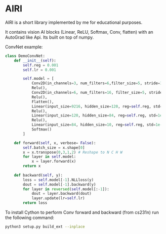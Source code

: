 # AIRI

AIRI is a short library implemented by me for educational purposes.

It contains vision AI blocks (Linear, ReLU, Softmax, Conv, flatten) with an AutoGrad like Api. Its built on top of numpy.

ConvNet example:
```py
class DemoConvNet:
    def __init__(self):
        self.reg = 0.001
        self.lr = 0.001

        self.model = [
            Conv2D(in_channels=3, num_filters=6,filter_size=5, stride=1, pad=0, std=1e-3),
            Relu(),
            Conv2D(in_channels=6, num_filters=16, filter_size=5, stride=1, pad=0, std=1e-3),
            Relu(),
            Flatten(),
            Linear(input_size=9216, hidden_size=120, reg=self.reg, std=1e-3),
            Relu(),
            Linear(input_size=120, hidden_size=84, reg=self.reg, std=1e-3),
            Relu(),
            Linear(input_size=84, hidden_size=10, reg=self.reg, std=1e-3),
            Softmax()
        ]

    def forward(self, x, verbose= False):
        self.batch_size = x.shape[0]
        x = x.transpose(0,3,1,2) # Reshape to N C H W 
        for layer in self.model:
            x = layer.forward(x)
        return x
    
    def backward(self, y):
        loss = self.model[-1].NLLloss(y)
        dout = self.model[-1].backward(y)
        for layer in reversed(self.model[:-1]):
            dout = layer.backward(dout)
            layer.update(lr=self.lr)
        return loss
```

To install Cython to perform Conv forward and backward (from cs231n) run the following command:

```sh
python3 setup.py build_ext --inplace
```
